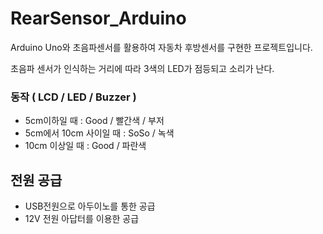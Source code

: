 # RearSensor_Arduino  
Arduino Uno와 초음파센서를 활용하여 자동차 후방센서를 구현한 프로젝트입니다. 

초음파 센서가 인식하는 거리에 따라 3색의 LED가 점등되고 소리가 난다.  

### 동작  ( LCD / LED / Buzzer )
- 5cm이하일 때 : Good / 빨간색 / 부저  
- 5cm에서 10cm 사이일 때 : SoSo / 녹색    
- 10cm 이상일 때 : Good / 파란색 

## 전원 공급
- USB전원으로 아두이노를 통한 공급
- 12V 전원 아답터를 이용한 공급 

